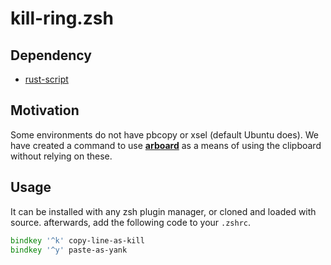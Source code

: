 # kill-ring.zsh
## Dependency
- [rust-script](https://rust-script.org)

## Motivation
Some environments do not have pbcopy or xsel (default Ubuntu does). We have created a command to use [**arboard**](https://github.com/1Password/arboard) as a means of using the clipboard without relying on these.

## Usage
It can be installed with any zsh plugin manager, or cloned and loaded with source. afterwards, add the following code to your `.zshrc`.

```zsh
bindkey '^k' copy-line-as-kill
bindkey '^y' paste-as-yank
```
